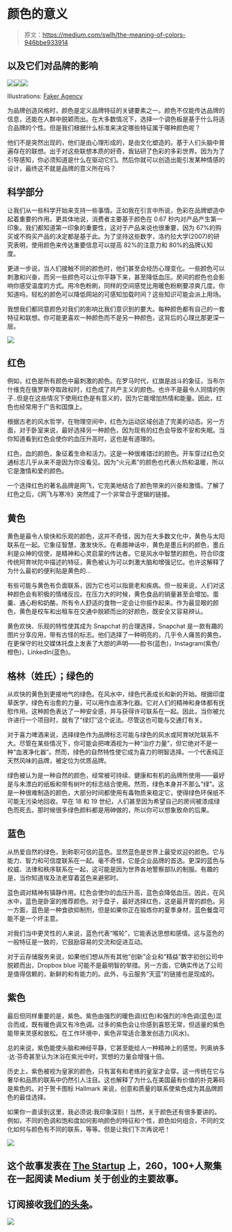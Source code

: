 # 颜色的意义

> 原文：<https://medium.com/swlh/the-meaning-of-colors-946bbe933914>

## 以及它们对品牌的影响

![](img/4083918b6a23791f7d923e21d85e2892.png)![](img/c699f951eec5e003434fa9cd563d87f1.png)![](img/18c5435bbccfdba7ba970b55c9bd94ea.png)

Illustrations: [Faker Agency](http://faker.agency)

为品牌创造风格时，颜色是定义品牌特征的关键要素之一。颜色不仅能传达品牌的信息，还能在人群中脱颖而出。在大多数情况下，选择一个调色板是基于什么将适合品牌的个性。但是我们根据什么标准来决定哪些特征属于哪种颜色呢？

他们不是突然出现的，他们是由心理形成的，是由文化塑造的。基于人们头脑中普遍存在的联想。出于对这些联想本质的好奇，我钻研了色彩的多彩世界。因为为了引导感知，你必须知道是什么在驱动它们。然后你就可以创造出能引发某种情感的设计，最终这不就是品牌的意义所在吗？

## 科学部分

让我们从一些科学开始来支持一些事情。正如我在引言中所说，色彩在品牌塑造中起着重要的作用。更具体地说，消费者主要基于颜色在 0.67 秒内对产品产生第一印象。我们都知道第一印象的重要性，这对于产品来说也很重要，因为 67%的购买或不购买产品的决定都是基于此。为了坚持这些数字，洛约拉大学(2007)的研究表明，使用颜色来传达重要信息可以提高 82%的注意力和 80%的品牌认知度。

更进一步说，当人们接触不同的颜色时，他们甚至会经历心理变化。一些颜色可以刺激和兴奋，而另一些颜色可以让你平静下来，甚至降低血压。房间的颜色也会影响你感受温度的方式。用冷色粉刷，同样的空间感觉比用暖色粉刷要凉爽几度。你知道吗，轻松的颜色可以降低网站的可感知加载时间？这些知识可能会派上用场。

我想我们都同意颜色对我们的影响比我们意识到的要大。每种颜色都有自己的一套特征和联想。你可能更喜欢一种颜色而不是另一种颜色，这背后的心理比那更深一层。

![](img/dec4a8a2ad3753ea4beabcca4eebe192.png)

## 红色

例如，红色是所有颜色中最刺激的颜色。在罗马时代，红旗是战斗的象征，当布尔什维克在俄罗斯夺取政权时，红色成了共产主义的颜色。也许不是最令人同情的例子..但是在这些情况下使用红色是有意义的，因为它能增加热情和能量。因此，红色也经常用于广告和国旗上。

根据古老的风水哲学，在物理空间中，红色为运动区域创造了完美的动态。另一方面，对于卧室来说，最好选择另一种颜色，因为现有的红色会导致不安和失眠。当你知道看到红色会使你的血压升高时，这也是有道理的。

红色，血的颜色，象征着生命和活力。这是一种很难错过的颜色。开车穿过红色交通标志几乎从来不是因为你没看见。因为“火元素”的颜色也代表火热和温暖，所以它是激情和爱的颜色。

一个选择红色的著名品牌是网飞，它完美地结合了颜色带来的兴奋和激情。了解了红色之后，《网飞与寒冷》突然成了一个非常合乎逻辑的链接。

## 黄色

黄色是最令人愉快和乐观的颜色，这并不奇怪，因为在大多数文化中，黄色与太阳联系在一起。它象征智慧，激发快乐。在希腊神话中，黄色是墨丘利的颜色，墨丘利是众神的信使，是精神和心灵启蒙的传达者。它是风水中智慧的颜色，符合印度传统阿育吠陀中描述的特征，黄色被认为可以刺激大脑和增强记忆。也许这解释了为什么最初的便利贴是黄色的…

有些可能与黄色有负面联系，因为它也可以指衰老和疾病。但一般来说，人们对这种颜色会有积极的情绪反应。在压力大的时候，黄色食品的销量甚至会增加。蛋羹、通心粉和奶酪，所有令人舒适的食物一定会让你振作起来。作为最显眼的颜色，黄色是校车和出租车在交通中脱颖而出的好颜色，既安全又容易辨认。

黄色欢快、乐观的特性使其成为 Snapchat 的合理选择，Snapchat 是一款有趣的图片分享应用，带有古怪的标志。他们选择了一种明亮的，几乎令人痛苦的黄色，在更保守的社交媒体托盘上发表了大胆的声明——脸书(蓝色)，Instagram(紫色/橙色)，LinkedIn(蓝色)。

## 格林（姓氏）；绿色的

从欢快的黄色到更接地气的绿色。在风水中，绿色代表成长和新的开始。根据印度草医学，绿色有治愈的力量，可以用作血液净化器。它对人们的精神和身体都有抚慰作用。这种颜色表达了一种安全感，并与获得许可联系在一起。因此，当你被允许进行一个项目时，就有了“绿灯”这个说法。尽管这也可能与交通灯有关。

对于喜力啤酒来说，选择绿色作为品牌标志可能与绿色的风水或阿育吠陀联系不大。尽管在某些情况下，你可能会把啤酒视为一种“治疗力量”，但它绝对不是一种“血液净化器”。然而，绿色的自然特性使它成为喜力的明智选择。一个代表纯正天然风味的品牌，被定位为优质品牌。

绿色被认为是一种自然的颜色，经常被可持续、健康和有机的品牌所使用——最好是与未漂白的纸板和带有树叶的标志结合使用。然而，绿色本身并不那么“绿”。这是一种很难制造的颜色，大部分时间都使用有毒物质来稳定它，使得绿色环保纸不可能无污染地回收。早在 18 和 19 世纪，人们甚至因为希望自己的房间被漆成绿色而死去。那时候很多绿色颜料都是用砷做的，所以你可以想象致命的后果。

## 蓝色

从热爱自然的绿色，到称职可信的蓝色。显然蓝色是世界上最受欢迎的颜色。它与能力、智力和可信度联系在一起。毫不奇怪，它是企业品牌的首选。更深的蓝色与权威、法律和秩序联系在一起，这可能是因为世界各地警察部队的制服。有趣的是，当你知道埃及法老穿着蓝色来避邪时。

蓝色调对精神有镇静作用。红色会使你的血压升高，蓝色会降低血压。因此，在风水中，蓝色是卧室的推荐颜色。对于盘子，最好选择红色，这是最开胃的颜色。另一方面，蓝色是一种食欲抑制剂，但是如果你正在锻炼你的夏季身材，蓝色餐盘可能不是一个坏主意。

对我们当中更灵性的人来说，蓝色代表“喉轮”，它能表达思想和感情。这与蓝色的一般特征是一致的，它鼓励容易的交流和促进互动。

对于云存储服务来说，如果他们想从所有其他“创新”企业和“精益”数字初创公司中脱颖而出，Dropbox blue 可能不是最明智的举措。另一方面，它确实传达了公司是值得信赖的，新鲜的和有能力的。此外，与云服务“天蓝”的链接也是现成的。

## 紫色

最后但同样重要的是，紫色。紫色由强烈的暖色调(红色)和强烈的冷色调(蓝色)混合而成，既有暖色调又有冷色调。过多的紫色会让你感到喜怒无常，但适量的紫色能带来灵感和放松。在工作环境中，紫色非常适合激发创造力(风水)。

总的来说，紫色能使头脑和神经平静，它甚至能给人一种精神上的感觉。列奥纳多·达·芬奇甚至认为沐浴在紫光中时，冥想的力量会增强十倍。

历史上，紫色被视为皇家的颜色，只有富有和老练的皇室才会穿。这一传统在它与奢华和品质的联系中仍然引人注目。这也解释了为什么在美国最有价值的扑克筹码是紫色的。对于贺卡图标 Hallmark 来说，创意和质量的联系使紫色成为其品牌颜色的最佳选择。

如果你一直读到这里，我必须说:我印象深刻！当然，关于颜色还有很多要讲的。例如，不同的色调和饱和度如何影响颜色的特征和个性，颜色如何组合，不同的文化如何与颜色有不同的联系，等等。但是让我们下次再说吧！

![](img/731acf26f5d44fdc58d99a6388fe935d.png)

## 这个故事发表在 [The Startup](https://medium.com/swlh) 上，260，100+人聚集在一起阅读 Medium 关于创业的主要故事。

## 订阅接收[我们的头条](http://growthsupply.com/the-startup-newsletter/)。

![](img/731acf26f5d44fdc58d99a6388fe935d.png)